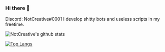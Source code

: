 ### Hi there 👋
Discord: NotCreative#0001
I develop shitty bots and useless scripts in my freetime.
<!--
**NotCreative21/NotCreative21** is a ✨ _special_ ✨ repository because its `README.md` (this file) appears on your GitHub profile.

- 🔭 I’m currently working on ...
- 🌱 I’m currently learning ...
- 👯 I’m looking to collaborate on ...
- 🤔 I’m looking for help with ...
- 💬 Ask me about ...
- 📫 How to reach me: ...
- 😄 Pronouns: ...
- ⚡ Fun fact: ...
-->
![NotCreative's github stats](https://github-readme-stats.vercel.app/api?username=NotCreative21&count_private=true&theme=prussian)

[![Top Langs](https://github-readme-stats.vercel.app/api/top-langs/?username=NotCreative21&count_private=true&theme=prussian)](https://github.com/anuraghazra/github-readme-stats)
